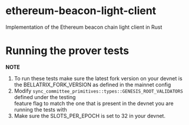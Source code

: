 # ethereum-beacon-light-client
Implementation of the Ethereum beacon chain light client in Rust

# Running the prover tests
**NOTE**
1. To run these tests make sure the latest fork version on your devnet is the BELLATRIX_FORK_VERSION as defined in the mainnet config  
2. Modify `sync_committee_primitives::types::GENESIS_ROOT_VALIDATORS` defined under the testing  
   feature flag to match the one that is present in the devnet you are running the tests with
3. Make sure the SLOTS_PER_EPOCH is set to 32 in your devnet.  
